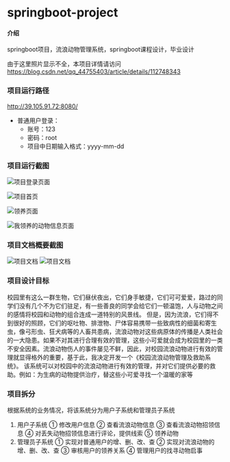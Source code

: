 # springboot-project

#### 介绍
springboot项目，流浪动物管理系统，springboot课程设计，毕业设计

由于这里照片显示不全，本项目详情请访问 https://blog.csdn.net/qq_44755403/article/details/112748343

### 项目运行路径

http://39.105.91.72:8080/

- 普通用户登录：
    - 账号：123
    - 密码：root
    - 项目中日期输入格式：yyyy-mm-dd


### 项目运行截图

![项目登录页面](https://images.gitee.com/uploads/images/2021/0511/195452_36cde015_8207618.png "屏幕截图.png")

![项目首页](https://images.gitee.com/uploads/images/2021/0511/192608_58940436_8207618.png "屏幕截图.png")

![领养页面](https://images.gitee.com/uploads/images/2021/0511/195413_af465b7e_8207618.png "屏幕截图.png")

![我领养的动物信息页面](https://images.gitee.com/uploads/images/2021/0511/195327_b94b8bcf_8207618.png "屏幕截图.png")


### 项目文档概要截图

![项目文档](https://images.gitee.com/uploads/images/2021/0511/195512_1a422902_8207618.png "屏幕截图.png")
![项目文档](https://images.gitee.com/uploads/images/2021/0511/195538_2806b3c3_8207618.png "屏幕截图.png")

### 项目设计目标

校园里有这么一群生物，它们昼伏夜出，它们身手敏捷，它们可可爱爱，路过的同学们没有几个不为它们驻足，有一些善良的同学会给它们一顿温饱，人与动物之间的感情将校园和动物的组合连成一道特别的风景线。
但是，因为流浪，它们得不到很好的照顾，它们的呕吐物、排泄物、尸体容易携带一些致病性的细菌和寄生虫，像弓形虫、狂犬病等的人畜共患病，流浪动物对这些病原体的传播是人类社会的一大隐患。如果不对其进行合理有效的管理，这些小可爱就会成为校园里的一类不安全因素。流浪动物伤人的事件屡见不鲜，因此，对校园流浪动物进行有效的管理就显得格外的重要，基于此，我决定开发一个《校园流浪动物管理及救助系统》。
该系统可以对校园中的流浪动物进行有效的管理，并对它们提供必要的救助。例如：为生病的动物提供治疗，替这些小可爱寻找一个温暖的家等


### 项目拆分

根据系统的业务情况，将该系统分为用户子系统和管理员子系统
1. 用户子系统
    ① 修改用户信息
    ② 查看流浪动物信息
    ③ 查看流浪动物招领信息
    ④ 对丢失动物招领信息进行评论，提供线索
    ⑤ 领养动物
2. 管理员子系统
    ① 实现对普通用户的增、删、改、查
    ② 实现对流浪动物的增、删、改、查
    ③ 审核用户的领养关系
    ④ 管理用户的找寻动物启事


